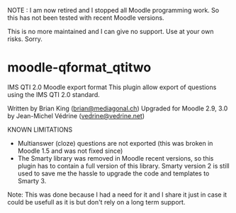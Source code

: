 NOTE : I am now retired and I stopped all Moodle programming work. So this has not been tested with recent Moodle versions.

This is no more maintained and I can give no support.
Use at your own risks.
Sorry.

moodle-qformat_qtitwo
========================

IMS QTI 2.0 Moodle export format
This plugin allow export of questions using the IMS QTI 2.0 standard.

Written by Brian King (brian@mediagonal.ch)
Upgraded for Moodle 2.9, 3.0 by Jean-Michel Védrine (vedrine@vedrine.net)


KNOWN LIMITATIONS
* Multianswer (cloze) questions are not exported (this was broken in Moodle 1.5 and was not fixed since)
* The Smarty library was removed in Moodle recent versions, so this plugin has to contain a full version of this library. Smarty version 2 is still used to save me the
hassle to upgrade the code and templates to Smarty 3.

Note: This was done because I had a need for it and I share it just in case it could be usefull as it is but don't rely on a long term support.
